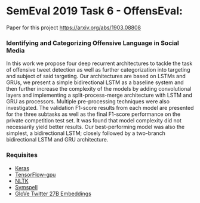 # SemEval 2019 Task 6 - OffensEval: 

Paper for this project
https://arxiv.org/abs/1903.08808

### Identifying and Categorizing Offensive Language in Social Media
In this work we propose four deep recurrent architectures to tackle the task of offensive tweet detection as well as further categorization into targeting and subject of said targeting. Our architectures are based on LSTMs and GRUs, we present a simple bidirectional LSTM as a baseline system and then further increase the complexity of the models by adding convolutional layers and implementing a split-process-merge architecture with LSTM and GRU as processors. Multiple pre-processing techniques were also investigated. The validation F1-score results from each model are presented for the three subtasks as well as the final F1-score performance on the private competition test set. It was found that model complexity did not necessarily yield better results. Our best-performing model was also the simplest, a bidirectional LSTM; closely followed by a two-branch bidirectional LSTM and GRU architecture.

### Requisites
- [Keras](https://keras.io/)
- [TensorFlow-gpu](https://www.tensorflow.org/)
- [NLTK](https://www.nltk.org/)
- [Symspell](https://github.com/mammothb/symspellpy)
- [GloVe Twitter 27B Embeddings](https://nlp.stanford.edu/projects/glove/)
